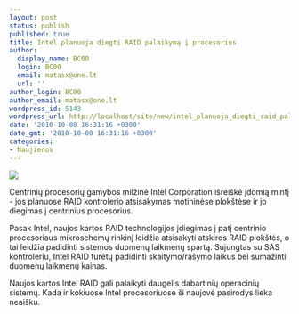 ```yaml
---
layout: post
status: publish
published: true
title: Intel planuoja diegti RAID palaikymą į procesorius
author:
  display_name: BC00
  login: BC00
  email: matasx@one.lt
  url: ''
author_login: BC00
author_email: matasx@one.lt
wordpress_id: 5143
wordpress_url: http://localhost/site/new/intel_planuoja_diegti_raid_palaikyma_i_procesorius/
date: '2010-10-08 16:31:16 +0300'
date_gmt: '2010-10-08 16:31:16 +0300'
categories:
- Naujienos
---
```

<div class="imgright"><img src="http://www.ipix.lt/images/24371032.jpg"  /></div>
<p>Centrinių procesorių gamybos milžinė Intel Corporation išreiškė įdomią mintį - jos planuose RAID kontrolerio atsisakymas motininėse plokštėse ir jo diegimas į centrinius procesorius.</p>
<p>Pasak Intel, naujos kartos RAID technologijos įdiegimas į patį centrinio procesoriaus mikroschemų rinkinį leidžia atsisakyti atskiros RAID plokštės, o tai leidžia padidinti sistemos duomenų laikmenų spartą. Sujungtas su SAS kontroleriu, Intel RAID turėtų padidinti skaitymo/rašymo laikus bei sumažinti duomenų laikmenų kainas.</p>
<p>Naujos kartos Intel RAID gali palaikyti daugelis dabartinių operacinių sistemų. Kada ir kokiuose Intel procesoriuose ši naujovė pasirodys lieka neaišku.<br /></p>
